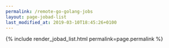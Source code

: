```yaml
---
permalink: /remote-go-golang-jobs
layout: page-jobad-list
last_modified_at: 2019-03-10T18:45:26+0100
---
```

{% include render_jobad_list.html permalink=page.permalink %}
